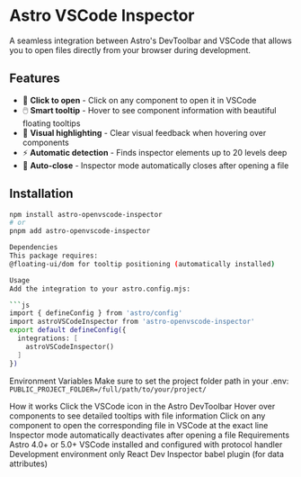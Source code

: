 # Astro VSCode Inspector

A seamless integration between Astro's DevToolbar and VSCode that allows you to open files directly from your browser during development.

## Features

- 🎯 **Click to open** - Click on any component to open it in VSCode
- 🖱️ **Smart tooltip** - Hover to see component information with beautiful floating tooltips
- 🎨 **Visual highlighting** - Clear visual feedback when hovering over components  
- ⚡ **Automatic detection** - Finds inspector elements up to 20 levels deep
- 🔄 **Auto-close** - Inspector mode automatically closes after opening a file

## Installation

```bash
npm install astro-openvscode-inspector
# or
pnpm add astro-openvscode-inspector

Dependencies
This package requires:
@floating-ui/dom for tooltip positioning (automatically installed)

Usage
Add the integration to your astro.config.mjs:

```js
import { defineConfig } from 'astro/config'
import astroVSCodeInspector from 'astro-openvscode-inspector'
export default defineConfig({
  integrations: [
    astroVSCodeInspector()
  ]
})
```
Environment Variables
Make sure to set the project folder path in your .env:
`PUBLIC_PROJECT_FOLDER=/full/path/to/your/project/`

How it works
Click the VSCode icon in the Astro DevToolbar
Hover over components to see detailed tooltips with file information
Click on any component to open the corresponding file in VSCode at the exact line
Inspector mode automatically deactivates after opening a file
Requirements
Astro 4.0+ or 5.0+
VSCode installed and configured with protocol handler
Development environment only
React Dev Inspector babel plugin (for data attributes)